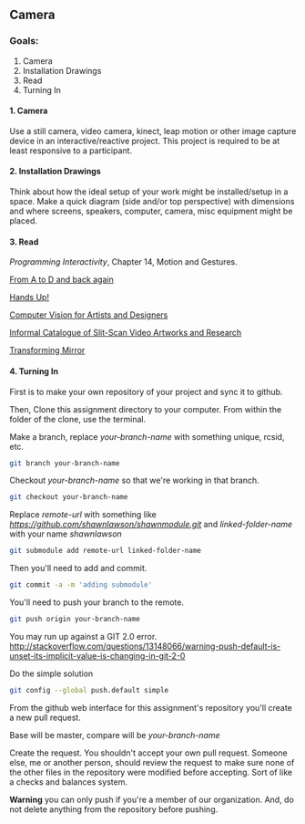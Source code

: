 ## Camera

### Goals:

1. Camera
2. Installation Drawings
3. Read
4. Turning In

#### 1. Camera
Use a still camera, video camera, kinect, leap motion or other image capture device in an interactive/reactive project. This project is required to be at least responsive to a participant.

#### 2. Installation Drawings 
Think about how the ideal setup of your work might be installed/setup in a space. Make a quick diagram (side and/or top perspective) with dimensions and where screens, speakers, computer, camera, misc equipment might be placed. 

#### 3. Read
_Programming Interactivity_, Chapter 14, Motion and Gestures. 

[From A to D and back again](http://simonpenny.net/texts/atod.html)

[Hands Up!](http://www.flong.com/texts/essays/essay_pose/)

[Computer Vision for Artists and Designers](http://www.flong.com/texts/essays/essay_cvad/)

[Informal Catalogue of Slit-Scan Video Artworks and Research](http://www.flong.com/texts/lists/slit_scan/)

[Transforming Mirror](http://www.davidrokeby.com/mirrors.html)

#### 4. Turning In
First is to make your own repository of your project and sync it to github. 

Then, Clone this assignment directory to your computer. From within the folder of the clone, use the terminal. 

Make a branch, replace _your-branch-name_ with something unique, rcsid, etc.

```bash
git branch your-branch-name
```
Checkout _your-branch-name_ so that we're working in that branch.

```bash
git checkout your-branch-name
```

Replace _remote-url_ with something like _https://github.com/shawnlawson/shawnmodule.git_ and _linked-folder-name_ with your name _shawnlawson_

```bash
git submodule add remote-url linked-folder-name
```

Then you'll need to add and commit.

```bash
git commit -a -m 'adding submodule'
```

You'll need to push your branch to the remote.

```bash
git push origin your-branch-name
```
You may run up against a GIT 2.0 error. 
http://stackoverflow.com/questions/13148066/warning-push-default-is-unset-its-implicit-value-is-changing-in-git-2-0

Do the simple solution

```bash
git config --global push.default simple
```

From the github web interface for this assignment's repository you'll create a new pull request.

Base will be master, compare will be _your-branch-name_

Create the request. You shouldn't accept your own pull request. Someone else, me or another person, should review the request to make sure none of the other files in the repository were modified before accepting. Sort of like a checks and balances system. 

__Warning__ you can only push if you're a member of our organization. And, do not delete anything from the repository before pushing.